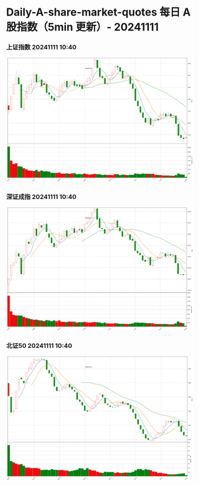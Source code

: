 
# Daily-A-share-market-quotes 每日 A 股指数（5min 更新）- 20241111

### 上证指数 20241111 10:40
![](./fig/2024/11/20241111-sh000001.png)

### 深证成指 20241111 10:40
![](./fig/2024/11/20241111-sz399001.png)

### 北证50 20241111 10:40
![](./fig/2024/11/20241111-bj899050.png)
